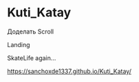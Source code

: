 # Kuti_Katay
Доделать Scroll

Landing

SkateLife again...

https://sanchoxde1337.github.io/Kuti_Katay/
